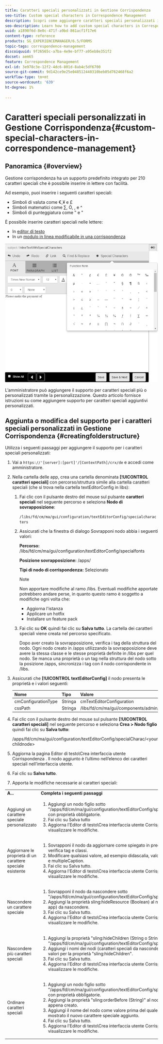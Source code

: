 ```yaml
---
title: Caratteri speciali personalizzati in Gestione Corrispondenza
seo-title: Custom special characters in Correspondence Management
description: Scopri come aggiungere caratteri speciali personalizzati in Gestione della corrispondenza.
seo-description: Learn how to add custom special characters in Correspondence Management.
uuid: a1890f6d-8e0c-471f-a9bd-861acf1f17e6
content-type: reference
products: SG_EXPERIENCEMANAGER/6.5/FORMS
topic-tags: correspondence-management
discoiquuid: 9f26565c-a7ba-4e9e-bf77-a95eb8e351f2
docset: aem65
feature: Correspondence Management
exl-id: 3e978c3e-12f2-4dc6-801d-8ab4c5df6700
source-git-commit: 9d142ce9e25e048512440310beb05d762468f6a2
workflow-type: tm+mt
source-wordcount: '639'
ht-degree: 1%

---
```


# Caratteri speciali personalizzati in Gestione Corrispondenza{#custom-special-characters-in-correspondence-management}

## Panoramica {#overview}

Gestione corrispondenza ha un supporto predefinito integrato per 210 caratteri speciali che è possibile inserire in lettere con facilità.

Ad esempio, puoi inserire i seguenti caratteri speciali:

* Simboli di valuta come €,¥ e £
* Simboli matematici come ∑, Ö, , e ^
* Simboli di punteggiatura come ‟ e &quot;

È possibile inserire caratteri speciali nelle lettere:

* In [editor di testo](/help/forms/using/document-fragments.md#createtext)
* In un [modulo in linea modificabile in una corrispondenza](../../forms/using/create-correspondence.md#managecontent)

![specialtisinlinemodule](assets/specialcharactersinlinemodule.png)

L’amministratore può aggiungere il supporto per caratteri speciali più o personalizzati tramite la personalizzazione. Questo articolo fornisce istruzioni su come aggiungere supporto per caratteri speciali aggiuntivi personalizzati.

## Aggiunta o modifica del supporto per i caratteri speciali personalizzati in Gestione Corrispondenza {#creatingfolderstructure}

Utilizza i seguenti passaggi per aggiungere il supporto per i caratteri speciali personalizzati:

1. Vai a `https://'[server]:[port]'/[ContextPath]/crx/de` e accedi come amministratore.
1. Nella cartella delle app, crea una cartella denominata **[!UICONTROL caratteri speciali]** con percorso/struttura simile alla cartella caratteri speciali (che si trova nella cartella textEditorConfig in libs):

   1. Fai clic con il pulsante destro del mouse sul pulsante **caratteri speciali** nel seguente percorso e seleziona **Nodo di sovrapposizione**:

      `/libs/fd/cm/ma/gui/configuration/textEditorConfig/specialcharacters`

   1. Assicurati che la finestra di dialogo Sovrapponi nodo abbia i seguenti valori:

      **Percorso:** /libs/fd/cm/ma/gui/configuration/textEditorConfig/specialfonts

      **Posizione sovrapposizione:** /apps/

      **Tipi di nodo di corrispondenza:** Selezionato

      >[!NOTE]
      >
      >Non apportare modifiche al ramo /libs. Eventuali modifiche apportate potrebbero andare perse, in quanto questo ramo è soggetto a modifiche ogni volta che:
      >
      >
      >
      >    * Aggiorna l&#39;istanza
      >    * Applicare un hotfix
      >    * Installare un feature pack


   1. Fai clic su **OK** quindi fai clic su **Salva tutto**. La cartella dei caratteri speciali viene creata nel percorso specificato.

      Dopo aver creato la sovrapposizione, verifica i tag della struttura del nodo. Ogni nodo creato in /apps utilizzando la sovrapposizione deve avere la stessa classe e le stesse proprietà definite in /libs per quel nodo. Se manca una proprietà o un tag nella struttura del nodo sotto la posizione /apps, sincronizza i tag con il nodo corrispondente in /libs.

1. Assicurati che **[!UICONTROL textEditorConfig]** il nodo presenta le proprietà e i valori seguenti:

   | Nome | Tipo | Valore |
   |---|---|---|
   | cmConfigurationType | Stringa | cmTextEditorConfiguration |
   | cssPath | Stringa | /libs/fd/cm/ma/gui/components/admin/createasset/textcontrol/clientlibs/textcontrol |

1. Fai clic con il pulsante destro del mouse sul pulsante **[!UICONTROL caratteri speciali]** nel seguente percorso e seleziona **Crea > Nodo figlio** quindi fai clic su **Salva tutto**:

   /apps/fd/cm/ma/gui/configuration/textEditorConfig/specialCharac/&lt;yourchildnode>

1. Aggiorna la pagina Editor di testo\Crea interfaccia utente Corrispondenza . Il nodo aggiunto è l’ultimo nell’elenco dei caratteri speciali nell’interfaccia utente.
1. Fai clic su **Salva tutto**.
1. Apporta le modifiche necessarie ai caratteri speciali:

<table>
 <tbody>
  <tr>
   <td><strong>A...</strong></td>
   <td><strong>Completa i seguenti passaggi</strong></td>
  </tr>
  <tr>
   <td>Aggiungi un carattere speciale personalizzato</td>
   <td>
    <ol>
     <li>Aggiungi un nodo figlio sotto "/apps/fd/cm/ma/gui/configuration/textEditorConfig/specialCharac" con proprietà obbligatorie.</li>
     <li>Fai clic su Salva tutto</li>
     <li>Aggiorna l'Editor di testo\Crea interfaccia utente Corrispondenza per visualizzare le modifiche.</li>
    </ol> </td>
  </tr>
  <tr>
   <td>Aggiornare le proprietà di un carattere speciale esistente</td>
   <td>
    <ol>
     <li>Sovrapponi il nodo da aggiornare come spiegato in precedenza e verifica tag e classi.</li>
     <li>Modificare qualsiasi valore, ad esempio didascalia, valore, endValue e multipleCaption. </li>
     <li>Fai clic su Salva tutto. </li>
     <li>Aggiorna l'Editor di testo\Crea interfaccia utente Corrispondenza per visualizzare le modifiche.</li>
    </ol> </td>
  </tr>
  <tr>
   <td>Nascondere un carattere speciale</td>
   <td>
    <ol>
     <li>Sovrapponi il nodo da nascondere sotto "/apps/fd/cm/ma/gui/configuration/textEditorConfig/specialCharac"</li>
     <li>Aggiungi la proprietà sling:hideResource (Boolean) al nodo (sotto le app) da nascondere. </li>
     <li>Fai clic su Salva tutto. </li>
     <li>Aggiorna l'Editor di testo\Crea interfaccia utente Corrispondenza per visualizzare le modifiche.<br /> </li>
    </ol> </td>
  </tr>
  <tr>
   <td>Nascondere più caratteri speciali</td>
   <td>
    <ol>
     <li>Aggiungi la proprietà "sling:hideChildren (String o String[])" a "/apps/fd/cm/ma/gui/configuration/textEditorConfig/specialCharac". </li>
     <li>Aggiungi i nomi dei nodi (caratteri speciali da nascondere) come valori per la proprietà "sling:hideChildren". </li>
     <li>Fai clic su Salva tutto. </li>
     <li>Aggiorna l'Editor di testo\Crea interfaccia utente Corrispondenza per visualizzare le modifiche.<br /> </li>
    </ol> </td>
  </tr>
  <tr>
   <td>Ordinare caratteri speciali</td>
   <td>
    <ol>
     <li>Aggiungi un nodo figlio sotto "/apps/fd/cm/ma/gui/configuration/textEditorConfig/specialCharac" con proprietà obbligatorie. </li>
     <li>Aggiungi la proprietà "sling:orderBefore (String)" al nodo figlio appena creato. </li>
     <li>Aggiungi il nome del nodo come valore prima del quale verrà mostrato il nuovo carattere speciale aggiunto. </li>
     <li>Fai clic su Salva tutto. </li>
     <li>Aggiorna l'Editor di testo\Crea interfaccia utente Corrispondenza per visualizzare le modifiche.<br /> </li>
    </ol> </td>
  </tr>
 </tbody>
</table>
